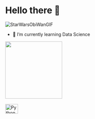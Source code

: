 # Hello there 👋
![StarWarsObiWanGIF](https://github.com/user-attachments/assets/76ee401f-7785-4f14-9074-48c56f5d45d3)


- 🌱 I’m currently learning Data Science
<!-- Press "Windows" + . (dot) and pick and Emoji 😁 -->

<div>
  <a href="https://github.com/VMGelo">
  <img height="180em" src="https://github-readme-stats.vercel.app/api?username=VMGelo&show_icons=true&theme=dracula&include_all_commits=true&count_private=true)](https://github.com/VMGelo/github-readme-stats"  />
</div>

<div style="display: inline_block"><br>
  <img align="center" alt="Python" height="30" width="40" src="https://github.com/user-attachments/assets/97b3248f-e549-4aca-8595-709b2717c5c1" />
</div>

##
